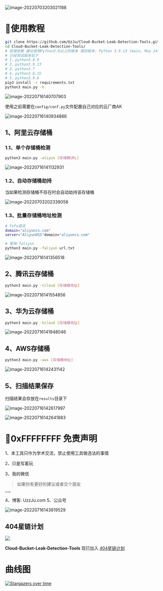 ![image-20220703203021188](images/image-20220703203021188.png)

# :rooster:使用教程

```bash
git clone https://github.com/UzJu/Cloud-Bucket-Leak-Detection-Tools.git
cd Cloud-Bucket-Leak-Detection-Tools/
# 安装依赖 建议使用Python3.8以上的版本 我的版本: Python 3.9.13 (main, May 24 2022, 21:28:31)
# 已经测试版本如下
# 1、python3.8.9
# 2、python3.9.13
# 3、python3.7
# 4、python3.6.15
# 5、python3.9.6
pip3 install -r requirements.txt
python3 main.py -h
```

![image-20220716140707903](images/image-20220716140707903.png)

使用之前需要在`config/conf.py`文件配置自己对应的云厂商AK

![image-20220716140934866](images/image-20220716140934866.png)

## 1、阿里云存储桶

### 1.1、单个存储桶检测

```bash
python3 main.py -aliyun [存储桶URL]
```

![image-20220716141132931](images/image-20220716141132931.png)

### 1.2、自动存储桶劫持

当如果检测存储桶不存在时会自动劫持该存储桶

![image-20220703202339058](images/image-20220703202339058.png)

### 1.3、批量存储桶地址检测

```bash
# fofa语法
domain="aliyuncs.com"
server="AliyunOSS"domain="aliyuncs.com"
```

```bash
# 使用-faliyun
python3 main.py -faliyun url.txt
```

![image-20220716141356518](images/image-20220716141356518.png)

## 2、腾讯云存储桶

```bash
python3 main.py -tcloud [存储桶地址]
```

![image-20220716141554856](images/image-20220716141554856.png)

## 3、华为云存储桶

```bash
python3 main.py -hcloud [存储桶地址]
```

![image-20220716141948046](images/image-20220716141948046.png)

## 4、AWS存储桶

```bash
python3 main.py -aws [存储桶地址]
```

![image-20220716142431142](images/image-20220716142431142.png)

## 5、扫描结果保存

扫描结果会存放在`results`目录下

![image-20220716142617997](images/image-20220716142617997.png)

![image-20220716142641883](images/image-20220716142641883.png)

# :cop:0xFFFFFFFF 免责声明

1、本工具只作为学术交流，禁止使用工具做违法的事情

2、只是写着玩

3、我的微信

> 如果你有更好的建议或者交个朋友

<img src="images/157070417-dbb7886f-1bb8-412f-a30b-0f85bc8ffa10.png" alt="image" style="zoom:33%;" />

4、博客: UzzJu.com
5、公众号

![image-20220716143619529](images/image-20220716143619529.png)

## 404星链计划
![](https://github.com/knownsec/404StarLink-Project/raw/master/logo.png)

**Cloud-Bucket-Leak-Detection-Tools** 现已加入 [404星链计划](https://github.com/knownsec/404StarLink)

# 曲线图

[![Stargazers over time](images/Cloud-Bucket-Leak-Detection-Tools.svg)](https://starchart.cc/UzJu/Cloud-Bucket-Leak-Detection-Tools)